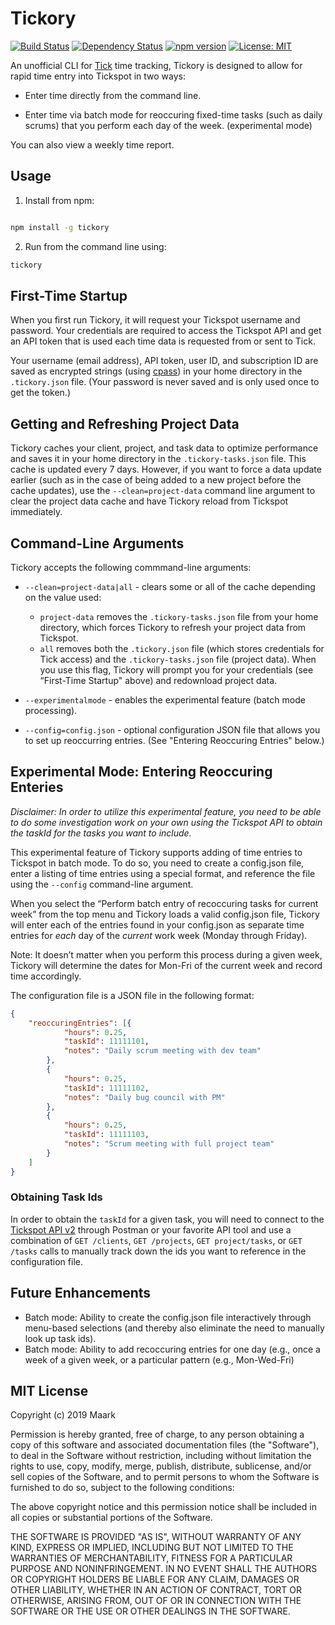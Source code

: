 # Tickory

[![Build Status](   Maark/tickory.svg)](https://travis-ci.org/Maark/tickory)
[![Dependency Status](https://david-dm.org/MAARK/tickory.svg)](https://david-dm.org/MAARK/tickory)
[![npm version](https://badge.fury.io/js/tickory.svg)](https://badge.fury.io/js/tickory)
[![License: MIT](https://img.shields.io/badge/License-MIT-yellow.svg)](https://opensource.org/licenses/MIT)

An unofficial CLI for [Tick](https://www.tickspot.com/) time tracking, Tickory is designed to allow for rapid time entry into Tickspot in two ways:  

* Enter time directly from the command line.  

* Enter time via batch mode for reoccuring fixed-time tasks (such as daily scrums) that you perform each day of the week. (experimental mode)

You can also view a weekly time report.

## Usage

1. Install from npm:

```bash

npm install -g tickory

```

2. Run from the command line using:

```bash
tickory
```

## First-Time Startup

When you first run Tickory, it will request your Tickspot username and password. Your credentials are required to access the Tickspot API and get an API token that is used each time data is requested from or sent to Tick.

Your username (email address), API token, user ID, and subscription ID are saved as encrypted strings (using [cpass](https://github.com/koltyakov/cpass#readme)) in your home directory in the `.tickory.json` file. (Your password is never saved and is only used once to get the token.)

## Getting and Refreshing Project Data

Tickory caches your client, project, and task data to optimize performance and saves it in your home directory in the `.tickory-tasks.json` file. This cache is updated every 7 days. However, if you want to force a data update earlier (such as in the case of being added to a new project before the cache updates), use the `--clean=project-data` command line argument to clear the project data cache and have Tickory reload from Tickspot immediately.  

## Command-Line Arguments

Tickory accepts the following commmand-line arguments:

* `--clean=project-data|all` - clears some or all of the cache depending on the value used:  
  * `project-data` removes the  `.tickory-tasks.json` file from your home directory,  which forces Tickory to refresh your project data from Tickspot. 
  * `all` removes both the `.tickory.json` file (which stores credentials for Tick access) and the `.tickory-tasks.json` file (project data). When you use this flag, Tickory will prompt you for your credentials  (see “First-Time Startup" above) and redownload project data.

* `--experimentalmode` - enables the experimental feature (batch mode processing).

* `--config=config.json` - optional configuration JSON file that allows you to set up reoccurring entries. (See "Entering Reoccuring Entries" below.)

## Experimental Mode: Entering Reoccuring Enteries

*Disclaimer: In order to utilize this experimental feature, you need to be able to do some investigation work on your own using the Tickspot API to obtain the taskId for the tasks you want to include.*

This experimental feature of Tickory supports adding of time entries to Tickspot in batch mode. To do so, you need to create a config.json file, enter a listing of time entries using a special format, and reference the file using the `--config` command-line argument.

When you select the “Perform batch entry of recoccuring tasks for current week” from the top menu and Tickory loads a valid config.json file, Tickory will enter each of the entries found in your config.json as separate time entries for *each* day of the *current* work week (Monday through Friday).

Note: It doesn’t matter when you perform this process during a given week, Tickory will determine the dates for Mon-Fri of the current week and record time accordingly.

The configuration file is a JSON file in the following format:

```json
{
    "reoccuringEntries": [{
            "hours": 0.25,
            "taskId": 11111101,
            "notes": "Daily scrum meeting with dev team"
        },
        {
            "hours": 0.25,
            "taskId": 11111102,
            "notes": "Daily bug council with PM"
        },
        {
            "hours": 0.25,
            "taskId": 11111103,
            "notes": "Scrum meeting with full project team"
        }
    ]
}
```

### Obtaining Task Ids

In order to obtain the `taskId` for a given task, you will need to connect to the [Tickspot API v2](https://www.tickspot.com/api) through Postman or your favorite API tool and use a combination of `GET /clients`, `GET /projects`, `GET project/tasks`, or `GET /tasks` calls to manually track down the ids you want to reference in the configuration file.

## Future Enhancements

* Batch mode: Ability to create the config.json file interactively through menu-based selections (and thereby also eliminate the need to manually look up task ids).
* Batch mode: Ability to add recoccuring entries for one day (e.g., once a week of a given week, or a particular pattern (e.g., Mon-Wed-Fri)

## MIT License

Copyright (c) 2019 Maark

Permission is hereby granted, free of charge, to any person obtaining a copy
of this software and associated documentation files (the "Software"), to deal
in the Software without restriction, including without limitation the rights
to use, copy, modify, merge, publish, distribute, sublicense, and/or sell
copies of the Software, and to permit persons to whom the Software is
furnished to do so, subject to the following conditions:

The above copyright notice and this permission notice shall be included in all
copies or substantial portions of the Software.

THE SOFTWARE IS PROVIDED "AS IS", WITHOUT WARRANTY OF ANY KIND, EXPRESS OR
IMPLIED, INCLUDING BUT NOT LIMITED TO THE WARRANTIES OF MERCHANTABILITY,
FITNESS FOR A PARTICULAR PURPOSE AND NONINFRINGEMENT. IN NO EVENT SHALL THE
AUTHORS OR COPYRIGHT HOLDERS BE LIABLE FOR ANY CLAIM, DAMAGES OR OTHER
LIABILITY, WHETHER IN AN ACTION OF CONTRACT, TORT OR OTHERWISE, ARISING FROM,
OUT OF OR IN CONNECTION WITH THE SOFTWARE OR THE USE OR OTHER DEALINGS IN THE
SOFTWARE.
